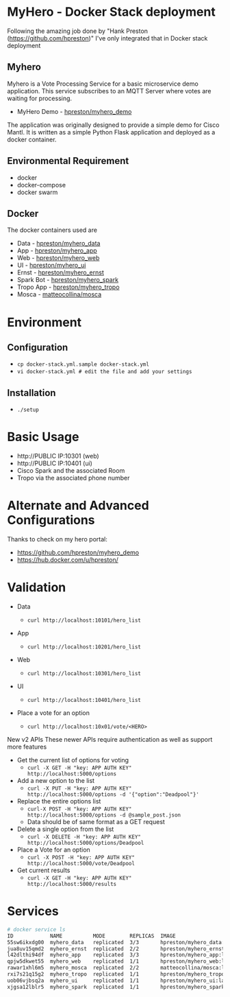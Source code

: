 # MyHero - Docker Stack deployment

Following the amazing job done by "Hank Preston (https://github.com/hpreston)"
I've only integrated that in Docker stack deployment

## Myhero

Myhero is a Vote Processing Service for a basic microservice demo application.
This service subscribes to an MQTT Server where votes are waiting for processing.

* MyHero Demo - [hpreston/myhero_demo](https://github.com/hpreston/myhero_demo)

The application was originally designed to provide a simple demo for Cisco Mantl.  It is written as a simple Python Flask application and deployed as a docker container.

## Environmental Requirement

* docker
* docker-compose
* docker swarm

## Docker

The docker containers used are

* Data - [hpreston/myhero_data](https://hub.docker.com/r/hpreston/myhero_data)
* App - [hpreston/myhero_app](https://hub.docker.com/r/hpreston/myhero_app)
* Web - [hpreston/myhero_web](https://hub.docker.com/r/hpreston/myhero_web)
* UI - [hpreston/myhero_ui](https://hub.docker.com/r/hpreston/myhero_ui)
* Ernst - [hpreston/myhero_ernst](https://hub.docker.com/r/hpreston/myhero_ernst)
* Spark Bot - [hpreston/myhero_spark](https://hub.docker.com/r/hpreston/myhero_spark)
* Tropo App - [hpreston/myhero_tropo](https://hub.docker.com/r/hpreston/myhero_tropo)
* Mosca - [matteocollina/mosca](https://hub.docker.com/r/matteocollina/mosca)

# Environment 

## Configuration

* `cp docker-stack.yml.sample docker-stack.yml`
* `vi docker-stack.yml # edit the file and add your settings`

## Installation

* `./setup`

# Basic Usage

* http://PUBLIC IP:10301 (web)
* http://PUBLIC IP:10401 (ui)
* Cisco Spark and the associated Room 
* Tropo via the associated phone number

# Alternate and Advanced Configurations

Thanks to check on my hero portal: 

* https://github.com/hpreston/myhero_demo
* https://hub.docker.com/u/hpreston/

# Validation

* Data
  * `curl http://localhost:10101/hero_list`
* App
  * `curl http://localhost:10201/hero_list`
* Web
  * `curl http://localhost:10301/hero_list`
* UI
  * `curl http://localhost:10401/hero_list`

* Place a vote for an option
  * `curl http://localhost:10x01/vote/<HERO>`

New v2 APIs
These newer APIs require authentication as well as support more features

* Get the current list of options for voting
  * `curl -X GET -H "key: APP AUTH KEY" http://localhost:5000/options`
* Add a new option to the list
  * `curl -X PUT -H "key: APP AUTH KEY" http://localhost:5000/options -d '{"option":"Deadpool"}'`
* Replace the entire options list
  * `curl-X POST -H "key: APP AUTH KEY" http://localhost:5000/options -d @sample_post.json`
  * Data should be of same format as a GET request
* Delete a single option from the list
  * `curl -X DELETE -H "key: APP AUTH KEY" http://localhost:5000/options/Deadpool`
* Place a Vote for an option
  * `curl -X POST -H "key: APP AUTH KEY" http://localhost:5000/vote/Deadpool`
* Get current results
  * `curl -X GET -H "key: APP AUTH KEY" http://localhost:5000/results`

# Services

``` bash
# docker service ls
ID            NAME          MODE        REPLICAS  IMAGE
55sw6ikxdg00  myhero_data   replicated  3/3       hpreston/myhero_data:latest
jua8uv15qmd2  myhero_ernst  replicated  2/2       hpreston/myhero_ernst:latest
l42dlthi94df  myhero_app    replicated  3/3       hpreston/myhero_app:latest
qpjw5dkwet55  myhero_web    replicated  1/1       hpreston/myhero_web:latest
rawar1xhl6m5  myhero_mosca  replicated  2/2       matteocollina/mosca:latest
rxi7s21q15g2  myhero_tropo  replicated  1/1       hpreston/myhero_tropo:latest
uob06vjbsq2a  myhero_ui     replicated  1/1       hpreston/myhero_ui:latest
xjgsa12lblr5  myhero_spark  replicated  1/1       hpreston/myhero_spark:latest
```


